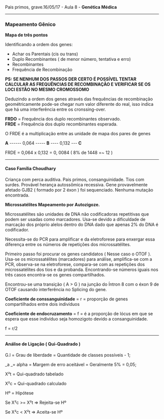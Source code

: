 Pais primos, grave.16/05/17 - Aula 8 - **Genética Médica**

---

### Mapeamento Gênico

**Mapa de três pontos**

Identificando a ordem dos genes:

* Achar os Parentais \(cis ou trans\)
* Duplo Recombinantes \( de menor número, tentativa e erro\)
* Recombinantes
* Frequência de Recombinação

**PS: SE NENHUM DOS PASSOS DER CERTO É POSSÍVEL TENTAR CALCULAR AS FREQUÊNCIAS DE RECOMBINAÇÃO E VERIFICAR SE OS LOCI ESTÃO NO MESMO CROMOSSOMO**

Deduzindo a ordem dos genes através das frequências de recombinação geométricamente pode-se chegar num valor diferente do real, isso indica que há uma interferência entre os cronssing-over.

**FRDO** = Frequência dos duplo recombinantes observado.  
**FRDE** = Frequência dos duplo recombinantes esperada.

O FRDE é a multiplicação entre as unidade de mapa dos pares de genes

**A** ------ 0,064 ----- **B** ---- 0,132 --- **C**

FRDE = 0,064 x 0,132 = 0, 0084 \( 8% de 1448 =~ 12 \)

---

#### Caso Família Choudhary

Criança com perca auditiva. Pais primos, consanguinidade. Tios com surdes. Provável herança autossômica recessiva. Gene provavelmente afetado GJB2 \( formado por 2 éxon \) foi sequenciado. Nenhuma mutação encontrada.

**Microssatélites Mapeamento por Autozigoze.**

Microssatélites são unidades de DNA não codificadoras repetitivas que podem ser usadas como marcadores. Usa-se devido a dificuldade de marcação dos próprio alelos dentro do DNA dado que apenas 2% do DNA é codificador.

Necessita-se do PCR para amplificar e da eletroforese para enxergar essa diferença entre os números de repetições dos microssatélites.

Primeiro passo foi procurar os genes candidatos \( Nesse caso o OTOF \). Usa-se os microssatélites \(marcadores\) para análise, amplifica-se com a PCR, observa-se na eletroforese, compara-se com as repetições dos microssatélites dos tios e da probanda. Encontrando-se números iguais nos três casos encontra-se os genes compartilhados.

Encontrou-se uma transição \( A &gt; G \) na junção do Íntron 8 com o éxon 9 de OTOF causando interferência no Splicing do gene.

**Coeficiente de conssanguinidade** = r = proporção de genes compartilhados entre dois indivíduos

**Coeficiente de endocruzamento** = f = é a proporção de lócus em que se espera que esse indivíduo seja homozigoto devido a consanguinidade.

f = r/2

---

#### Análise de Ligação \( Qui-Quadrado \)

G.l = Grau de liberdade = Quantidade de classes possíveis - 1;

_a _= alpha = Margem de erro aceitável = Geralmente 5% = 0,05;

X²t  = Qui-quadrado tabelado

X²c = Qui-quadrado calculado

Hº = Hipótese

Se  X²c &gt;= X²t =&gt; Rejeita-se Hº

Se  X²c  &lt;  X²t =&gt; Aceita-se Hº

